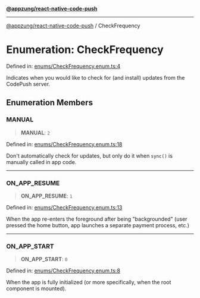 [**@appzung/react-native-code-push**](../README.md)

---

[@appzung/react-native-code-push](../README.md) / CheckFrequency

# Enumeration: CheckFrequency

Defined in: [enums/CheckFrequency.enum.ts:4](https://github.com/AppZung/react-native-code-push/blob/5f900017beec34f1e037ac881585c7f5fb00d5dd/src/enums/CheckFrequency.enum.ts#L4)

Indicates when you would like to check for (and install) updates from the CodePush server.

## Enumeration Members

### MANUAL

> **MANUAL**: `2`

Defined in: [enums/CheckFrequency.enum.ts:18](https://github.com/AppZung/react-native-code-push/blob/5f900017beec34f1e037ac881585c7f5fb00d5dd/src/enums/CheckFrequency.enum.ts#L18)

Don't automatically check for updates, but only do it when `sync()` is manually called in app code.

---

### ON_APP_RESUME

> **ON_APP_RESUME**: `1`

Defined in: [enums/CheckFrequency.enum.ts:13](https://github.com/AppZung/react-native-code-push/blob/5f900017beec34f1e037ac881585c7f5fb00d5dd/src/enums/CheckFrequency.enum.ts#L13)

When the app re-enters the foreground after being "backgrounded" (user pressed the home button, app launches a separate payment process, etc.)

---

### ON_APP_START

> **ON_APP_START**: `0`

Defined in: [enums/CheckFrequency.enum.ts:8](https://github.com/AppZung/react-native-code-push/blob/5f900017beec34f1e037ac881585c7f5fb00d5dd/src/enums/CheckFrequency.enum.ts#L8)

When the app is fully initialized (or more specifically, when the root component is mounted).
